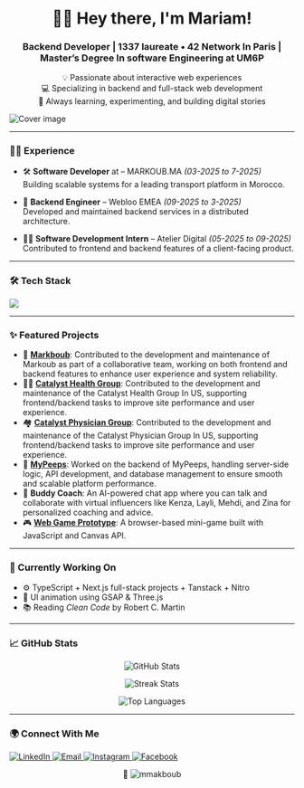 
<h1 align="center">👩‍💻 Hey there, I'm Mariam!</h1>
<h3 align="center">Backend Developer | 1337 laureate • 42 Network In Paris | Master’s Degree In software Engineering at UM6P </h3>

<p align="center">
  💡 Passionate about interactive web experiences<br>
  💻 Specializing in backend and full-stack web development<br>
  🚀 Always learning, experimenting, and building digital stories
</p>

<img align="center" src="https://res.cloudinary.com/dafjoc7f3/image/upload/v1711405710/Screen_Shot_2024-03-25_at_10.26.40_PM_afz2hz.png" alt="Cover image" />

---

### 🧑‍💼 Experience

- 🛠️ **Software Developer**  at – MARKOUB.MA *(03-2025 to 7-2025)*   
  Building scalable systems for a leading transport platform in Morocco.
  
- 🧪 **Backend Engineer** – Webloo EMEA *(09-2025 to 3-2025)*  
  Developed and maintained backend services in a distributed architecture.

- 🧑‍💻 **Software Development Intern** – Atelier Digital *(05-2025 to 09-2025)*  
  Contributed to frontend and backend features of a client-facing product.

---

### 🛠️ Tech Stack

<p>
  <img src="https://skillicons.dev/icons?i=ts,js,react,next,nodejs,express,html,css,tailwind,postgres,mysql,mongodb,git,github,vscode,figma" />
</p>

---

### ✨ Featured Projects
- 🚌 [**Markboub**]([https://markoub.ma/]): Contributed to the development and maintenance of Markoub as part of a collaborative team, working on both frontend and backend features to enhance user experience and system reliability.
- 🧑‍⚕️ [**Catalyst Health Group**]([https://www.catalysthealthgroup.net/catalyst-physician-group/]): Contributed to the development and maintenance of the Catalyst Health Group In US, supporting frontend/backend tasks to improve site performance and user experience.
- 🏘️ [**Catalyst Physician Group**]([https://www.catalysthealthgroup.net/catalyst-physician-group/]): Contributed to the development and maintenance of the Catalyst Physician Group In US, supporting frontend/backend tasks to improve site performance and user experience.
- 💬 [**MyPeeps**]([https://mypeeps.net/]): Worked on the backend of MyPeeps, handling server-side logic, API development, and database management to ensure smooth and scalable platform performance.
- 🤖 **Buddy Coach**: An AI-powered chat app where you can talk and collaborate with virtual influencers like Kenza, Layli, Mehdi, and Zina for personalized coaching and advice.
- 🎮 [**Web Game Prototype**]([https://github.com/mmakboub/your-game](https://github.com/mmakboub/Ping_Pong_Game)): A browser-based mini-game built with JavaScript and Canvas API.

---

### 🧠 Currently Working On

- ⚙️ TypeScript + Next.js full-stack projects + Tanstack + Nitro  
- 🎨 UI animation using GSAP & Three.js  
- 📚 Reading *Clean Code* by Robert C. Martin  

---

### 📈 GitHub Stats

<p align="center">
  <img src="https://github-readme-stats.vercel.app/api?username=mmakboub&show_icons=true&locale=en" alt="GitHub Stats" />
</p>
<p align="center">
  <img src="https://github-readme-streak-stats.herokuapp.com/?user=mmakboub" alt="Streak Stats" />
</p>
<p align="center">
  <img src="https://github-readme-stats.vercel.app/api/top-langs?username=mmakboub&layout=compact" alt="Top Languages" />
</p>

---

### 🌍 Connect With Me

<p>
  <a href="https://www.linkedin.com/in/mariam-makboub-932687186/" target="_blank">
    <img src="https://img.shields.io/badge/LinkedIn-blue?style=for-the-badge&logo=linkedin" alt="LinkedIn" />
  </a>
  <a href="mailto:makboubmariam@gmail.com">
    <img src="https://img.shields.io/badge/Email-D14836?style=for-the-badge&logo=gmail&logoColor=white" alt="Email" />
  </a>
  <a href="https://www.instagram.com/__mariamma/" target="_blank">
    <img src="https://img.shields.io/badge/Instagram-E4405F?style=for-the-badge&logo=instagram&logoColor=white" alt="Instagram" />
  </a>
  <a href="https://www.facebook.com/mariam.makboub/" target="_blank">
    <img src="https://img.shields.io/badge/Facebook-1877F2?style=for-the-badge&logo=facebook&logoColor=white" alt="Facebook" />
  </a>
</p>

<p align="center">👀 <img src="https://komarev.com/ghpvc/?username=mmakboub&label=Profile%20views&color=0e75b6&style=flat" alt="mmakboub" /></p>

<!---
mmakboub/mmakboub is a ✨ special ✨ repository because its `README.md` (this file) appears on your GitHub profile.
You can click the Preview link to take a look at your changes.
--->
